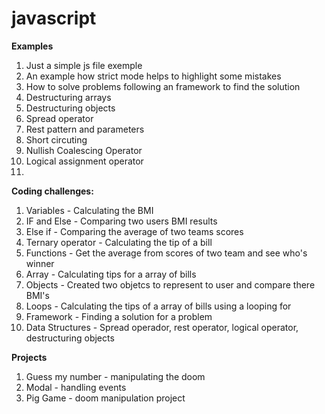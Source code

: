 # javascript

**Examples**

1.  Just a simple js file exemple
2.  An example how strict mode helps to highlight some mistakes
3.  How to solve problems following an framework to find the solution
4.  Destructuring arrays
5.  Destructuring objects
6.  Spread operator
7.  Rest pattern and parameters
8.  Short circuting
9.  Nullish Coalescing Operator
10. Logical assignment operator
11.

**Coding challenges:**

1. Variables - Calculating the BMI
2. IF and Else - Comparing two users BMI results
3. Else if - Comparing the average of two teams scores
4. Ternary operator - Calculating the tip of a bill
5. Functions - Get the average from scores of two team and see who's winner
6. Array - Calculating tips for a array of bills
7. Objects - Created two objetcs to represent to user and compare there BMI's
8. Loops - Calculating the tips of a array of bills using a looping for
9. Framework - Finding a solution for a problem
10. Data Structures - Spread operador, rest operator, logical operator, destructuring objects

**Projects**

1. Guess my number - manipulating the doom
2. Modal - handling events
3. Pig Game - doom manipulation project

